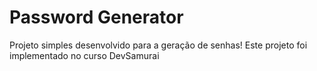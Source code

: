 # Password Generator

Projeto simples desenvolvido para a geração de senhas!
Este projeto foi implementado no curso DevSamurai 